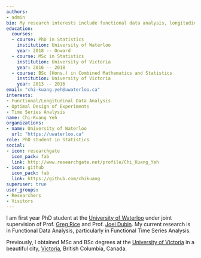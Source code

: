 ```yaml
---
authors:
- admin
bio: My research interests include functional data analysis, longitudinal data analysis, time series data analysis and optimal design of experiment
education:
  courses:
  - course: PhD in Statistics
    institution: University of Waterloo
    year: 2018 -- Onward
  - course: MSc in Statistics
    institution: University of Victoria
    year: 2016 -- 2018
  - course: BSc (Hons.) in Combined Mathematics and Statistics
    institution: University of Victoria
    year: 2013 -- 2016
email: "chi-kuang.yeh@uwaterloo.ca"
interests:
- Functional/Longitudinal Data Analysis
- Optimal Design of Experiments
- Time Series Analysis
name: Chi-Kuang Yeh
organizations:
- name: University of Waterloo
  url: "https://uwaterloo.ca"
role: PhD student in Statistics
social:
- icon: researchgate
  icon_pack: fab
  link: http://www.researchgate.net/profile/Chi_Kuang_Yeh
- icon: github
  icon_pack: fab
  link: https://github.com/chikuang
superuser: true
user_groups:
- Researchers
- Visitors
---
```


I am first year PhD student at the [University of Waterloo](https://uwaterloo.ca) under joint supervision of Prof. [Greg Rice](https://uwaterloo.ca/statistics-and-actuarial-science/about/people/grice) and Prof. [Joel Dubin](https://uwaterloo.ca/statistics-and-actuarial-science/people-profiles/joel-dubin). My current research is in Functional Data Analysis, particularly in Functional Time Series Analysis.

Previously, I obtained MSc and BSc degrees at the [University of Victoria](https://www.uvic.ca/) in a beautiful city, [Victoria](https://www.victoria.ca/), British Columbia, Canada.